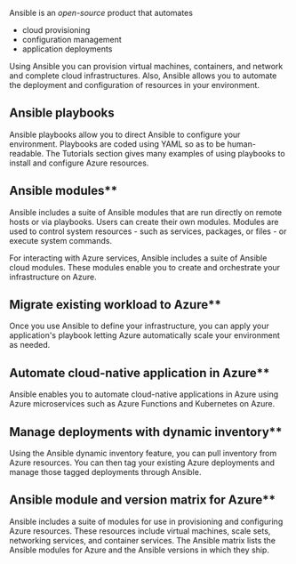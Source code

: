 Ansible is an *open-source* product that automates 
- cloud provisioning
- configuration management
- application deployments

Using Ansible you can provision virtual machines, containers, and network and complete cloud infrastructures. Also, Ansible allows you to automate the deployment and configuration of resources in your environment.


## Ansible playbooks
Ansible playbooks allow you to direct Ansible to configure your environment. Playbooks are coded using YAML so as to be human-readable. The Tutorials section gives many examples of using playbooks to install and configure Azure resources.

## Ansible modules**
Ansible includes a suite of Ansible modules that are run directly on remote hosts or via playbooks. Users can create their own modules. Modules are used to control system resources - such as services, packages, or files - or execute system commands.

For interacting with Azure services, Ansible includes a suite of Ansible cloud modules. These modules enable you to create and orchestrate your infrastructure on Azure.

## Migrate existing workload to Azure**
Once you use Ansible to define your infrastructure, you can apply your application's playbook letting Azure automatically scale your environment as needed.

## Automate cloud-native application in Azure**
Ansible enables you to automate cloud-native applications in Azure using Azure microservices such as Azure Functions and Kubernetes on Azure.

## Manage deployments with dynamic inventory**
Using the Ansible dynamic inventory feature, you can pull inventory from Azure resources. You can then tag your existing Azure deployments and manage those tagged deployments through Ansible.

## Ansible module and version matrix for Azure**
Ansible includes a suite of modules for use in provisioning and configuring Azure resources. These resources include virtual machines, scale sets, networking services, and container services. The Ansible matrix lists the Ansible modules for Azure and the Ansible versions in which they ship.